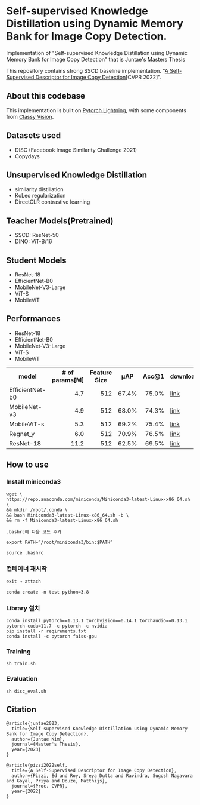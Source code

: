 

# Self-supervised Knowledge Distillation using Dynamic Memory Bank for Image Copy Detection.
Implementation of "Self-supervised Knowledge Distillation using Dynamic Memory Bank for Image Copy Detection" that is Juntae's Masters Thesis 

This repository contains strong SSCD baseline implementation.
"[A Self-Supervised Descriptor for Image Copy Detection](https://cvpr2022.thecvf.com/)[CVPR 2022]".

## About this codebase

This implementation is built on [Pytorch Lightning](https://pytorchlightning.ai/),
with some components from [Classy Vision](https://classyvision.ai/).

## Datasets used
- DISC (Facebook Image Similarity Challenge 2021)
- Copydays

## Unsupervised Knowledge Distillation
- similarity distillation 
- KoLeo regularization
- DirectCLR contrastive learning

## Teacher Models(Pretrained)
- SSCD: ResNet-50
- DINO: ViT-B/16

## Student Models
- ResNet-18
- EfficientNet-B0
- MobileNet-V3-Large
- ViT-S
- MobileViT

## Performances
- ResNet-18
- EfficientNet-B0
- MobileNet-V3-Large
- ViT-S
- MobileViT
<table style="margin: auto">
  <tr>
    <th>model</th>
    <th># of<br />params[M]</th>
    <th>Feature Size</th>
    <th>µAP</th>
    <th>Acc@1</th>
    <th>download</th>
  </tr>
  <tr>
    <td>EfficientNet-b0</td>
    <td align="right">4.7</td>
    <td align="right">512</td>
    <td align="right">67.4%</td>
    <td align="right">75.0%</td>
    <td><a href="https://drive.google.com/file/d/10Jxr4aCiBA5nkmU3kBJaopzOrSvqi9RF/view?usp=drive_link">link</a></td>
  </tr>
  <tr>
    <td>MobileNet-v3</td>
    <td align="right">4.9</td>
    <td align="right">512</td>
    <td align="right">68.0%</td>
    <td align="right">74.3%</td>
    <td><a href="https://drive.google.com/file/d/1Tn0iLFGfePdpNHgK2h2t8PrQz-Bje1fY/view?usp=sharing">link</a></td>
  </tr>
  <tr>
    <td>MobileViT-s</td>
    <td align="right">5.3</td>
    <td align="right">512</td>
    <td align="right">69.2%</td>
    <td align="right">75.4%</td>
    <td><a href="https://drive.google.com/file/d/1Snnt5TLIZudDesYHTMIcSvmzUbzQemvg/view?usp=sharing">link</a></td>
  </tr>
  <tr>
    <td>Regnet_y</td>
    <td align="right">6.0</td>
    <td align="right">512</td>
    <td align="right">70.9%</td>
    <td align="right">76.5%</td>
    <td><a href="https://drive.google.com/file/d/1qgy2VyJyu_tLIrZ2dA1LA1g1wGvW-DVt/view?usp=sharing">link</a></td>
  </tr>
  <tr>
    <td>ResNet-18</td>
    <td align="right">11.2</td>
    <td align="right">512</td>
    <td align="right">62.5%</td>
    <td align="right">69.5%</td>
    <td><a href="https://drive.google.com/file/d/11bb5R225iRCj74yPWXfM6o9BVitmRDmp/view?usp=sharing">link</a></td>
  </tr>
</table>


## How to use

### Install miniconda3
```
wget \
https://repo.anaconda.com/miniconda/Miniconda3-latest-Linux-x86_64.sh \
&& mkdir /root/.conda \
&& bash Miniconda3-latest-Linux-x86_64.sh -b \
&& rm -f Miniconda3-latest-Linux-x86_64.sh

.bashrc에 다음 코드 추가

export PATH=”/root/miniconda3/bin:$PATH”

source .bashrc
```

### 컨테이너 재시작

```
exit → attach

conda create -n test python=3.8
```

### Library 설치
```
conda install pytorch==1.13.1 torchvision==0.14.1 torchaudio==0.13.1 pytorch-cuda=11.7 -c pytorch -c nvidia
pip install -r reqirements.txt
conda install -c pytorch faiss-gpu
```

### Training
```
sh train.sh
```

### Evaluation
```
sh disc_eval.sh
```

## Citation
```
@article{juntae2023,
  title={Self-supervised Knowledge Distillation using Dynamic Memory Bank for Image Copy Detection},
  author={Juntae Kim},
  journal={Master's Thesis},
  year={2023}
}

@article{pizzi2022self,
  title={A Self-Supervised Descriptor for Image Copy Detection},
  author={Pizzi, Ed and Roy, Sreya Dutta and Ravindra, Sugosh Nagavara and Goyal, Priya and Douze, Matthijs},
  journal={Proc. CVPR},
  year={2022}
}
```
